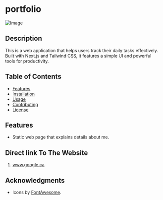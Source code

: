 # portfolio


![Image](link-to-logo.png)

## Description
This is a web application that helps users track their daily tasks effectively. Built with Next.js and Tailwind CSS, it features a simple UI and powerful tools for productivity.

## Table of Contents
- [Features](#features)
- [Installation](#installation)
- [Usage](#usage)
- [Contributing](#contributing)
- [License](#license)


## Features
- Static web page that explains details about me. 

## Direct link To The Website
1. www.google.ca

## Acknowledgments
- Icons by [FontAwesome](https://fontawesome.com/).
